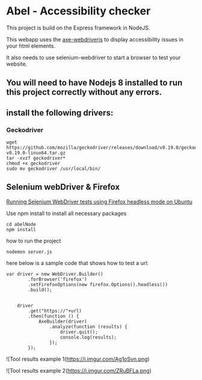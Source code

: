 Abel - Accessibility checker
========

This project is build on the Express framework in NodeJS.

This webapp uses the [axe-webdriverjs](https://github.com/dequelabs/axe-webdriverjs) to display accessibility issues in your html elements.

It also needs to use selenium-webdriver to start a browser to test your website.


## You will need to have Nodejs 8 installed to run this project correctly without any errors.

## install the following drivers:

### Geckodriver
```
wget https://github.com/mozilla/geckodriver/releases/download/v0.19.0/geckodriver-v0.19.0-linux64.tar.gz
tar -xvzf geckodriver*
chmod +x geckodriver
sudo mv geckodriver /usr/local/bin/
```

## Selenium webDriver & Firefox
[Running Selenium WebDriver tests using Firefox headless mode on Ubuntu](https://medium.com/@griggheo/running-selenium-webdriver-tests-using-firefox-headless-mode-on-ubuntu-d32500bb6af2)


Use npm install to install all necessary packages

```
cd abelNode
npm install
```
how to run the project

``` nodemon server.js ``` 

here below is a sample code that shows how to test a url:

```node
var driver = new WebDriver.Builder()
		.forBrowser('firefox')
		.setFirefoxOptions(new firefox.Options().headless())
		.build();


	driver
		.get("https://"+url)
		.then(function () {
			AxeBuilder(driver)
				.analyze(function (results) {
					driver.quit();
					console.log(results);
				});
		});
```

![Tool results example 1(https://i.imgur.com/Ag1oSvn.png)

![Tool results example 2(https://i.imgur.com/ZRuBFLa.png)


